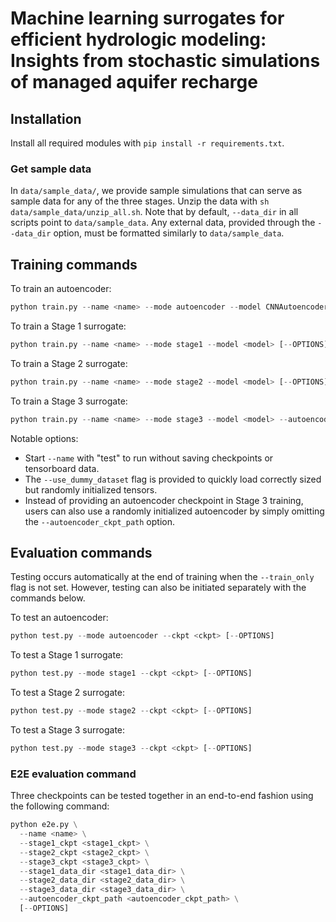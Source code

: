 # Machine learning surrogates for efficient hydrologic modeling: Insights from stochastic simulations of managed aquifer recharge

## Installation

Install all required modules with `pip install -r requirements.txt`.

### Get sample data

In `data/sample_data/`, we provide sample simulations that can serve as sample data for any of the three stages.
Unzip the data with `sh data/sample_data/unzip_all.sh`.
Note that by default, `--data_dir` in all scripts point to `data/sample_data`.
Any external data, provided through the `--data_dir` option, must be formatted similarly to `data/sample_data`.

## Training commands

To train an autoencoder:
```python
python train.py --name <name> --mode autoencoder --model CNNAutoencoder [--OPTIONS]
```

To train a Stage 1 surrogate:
```python
python train.py --name <name> --mode stage1 --model <model> [--OPTIONS]
```

To train a Stage 2 surrogate:
```python
python train.py --name <name> --mode stage2 --model <model> [--OPTIONS]
```

To train a Stage 3 surrogate:
```python
python train.py --name <name> --mode stage3 --model <model> --autoencoder_ckpt_path <autoencoder_ckpt_path> [--OPTIONS]
```

Notable options:

* Start `--name` with "test" to run without saving checkpoints or tensorboard data.
* The `--use_dummy_dataset` flag is provided to quickly load correctly sized but randomly initialized tensors.
* Instead of providing an autoencoder checkpoint in Stage 3 training, users can also use a randomly initialized autoencoder by simply omitting the `--autoencoder_ckpt_path` option.

## Evaluation commands

Testing occurs automatically at the end of training when the `--train_only` flag is not set.
However, testing can also be initiated separately with the commands below.

To test an autoencoder:
```python
python test.py --mode autoencoder --ckpt <ckpt> [--OPTIONS]
```

To test a Stage 1 surrogate:
```python
python test.py --mode stage1 --ckpt <ckpt> [--OPTIONS]
```

To test a Stage 2 surrogate:
```python
python test.py --mode stage2 --ckpt <ckpt> [--OPTIONS]
```

To test a Stage 3 surrogate:
```python
python test.py --mode stage3 --ckpt <ckpt> [--OPTIONS]
```

### E2E evaluation command

Three checkpoints can be tested together in an end-to-end fashion using the following command:

```python
python e2e.py \
  --name <name> \
  --stage1_ckpt <stage1_ckpt> \
  --stage2_ckpt <stage2_ckpt> \
  --stage3_ckpt <stage3_ckpt> \
  --stage1_data_dir <stage1_data_dir> \
  --stage2_data_dir <stage2_data_dir> \
  --stage3_data_dir <stage3_data_dir> \
  --autoencoder_ckpt_path <autoencoder_ckpt_path> \
  [--OPTIONS]
```
